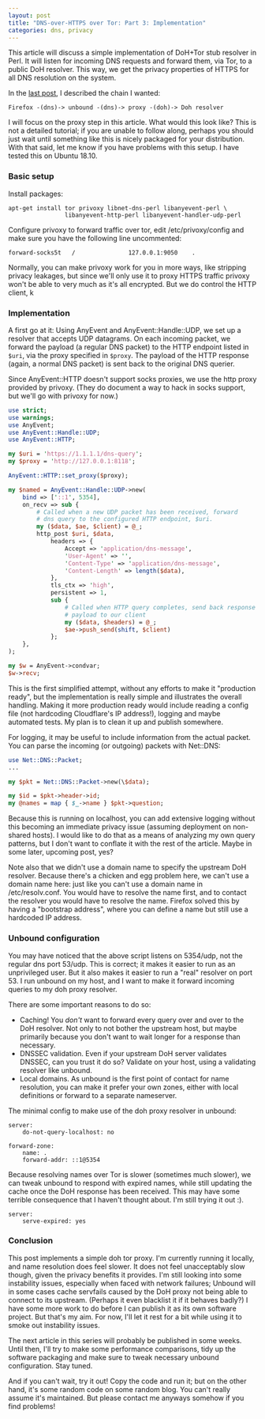 ```yaml
---
layout: post
title: "DNS-over-HTTPS over Tor: Part 3: Implementation"
categories: dns, privacy
---
```

This article will discuss a simple implementation of DoH+Tor stub
resolver in Perl. It will listen for incoming DNS requests and
forward them, via Tor, to a public DoH resolver. This way, we get
the privacy properties of HTTPS for all DNS resolution on the
system.

In the [last post][self/doh-part2], I described the chain I
wanted:

```
Firefox -(dns)-> unbound -(dns)-> proxy -(doh)-> Doh resolver
```

I will focus on the proxy step in this article. What would this
look like? This is not a detailed tutorial; if you are unable to
follow along, perhaps you should just wait until something like
this is nicely packaged for your distribution. With that said,
let me know if you have problems with this setup. I have tested
this on Ubuntu 18.10.

### Basic setup

Install packages:

```
apt-get install tor privoxy libnet-dns-perl libanyevent-perl \
                libanyevent-http-perl libanyevent-handler-udp-perl
```

Configure privoxy to forward traffic over tor, edit
/etc/privoxy/config and make sure you have the following line
uncommented:

```
forward-socks5t   /               127.0.0.1:9050    .
```

Normally, you can make privoxy work for you in more ways, like
stripping privacy leakages, but since we'll only use it to proxy
HTTPS traffic privoxy won't be able to very much as it's all
encrypted. But we do control the HTTP client, k

### Implementation

A first go at it: Using AnyEvent and AnyEvent::Handle::UDP, we
set up a resolver that accepts UDP datagrams. On each incoming
packet, we forward the payload (a regular DNS packet) to the HTTP
endpoint listed in `$uri`, via the proxy specified in `$proxy`.
The payload of the HTTP response (again, a normal DNS packet) is
sent back to the original DNS querier.

Since AnyEvent::HTTP doesn't support socks proxies, we use the
http proxy provided by privoxy. (They do document a way to hack
in socks support, but we'll go with privoxy for now.)

```perl
use strict;
use warnings;
use AnyEvent;
use AnyEvent::Handle::UDP;
use AnyEvent::HTTP;

my $uri = 'https://1.1.1.1/dns-query';
my $proxy = 'http://127.0.0.1:8118';

AnyEvent::HTTP::set_proxy($proxy);

my $named = AnyEvent::Handle::UDP->new(
    bind => ['::1', 5354],
    on_recv => sub {
        # Called when a new UDP packet has been received, forward
        # dns query to the configured HTTP endpoint, $uri.
        my ($data, $ae, $client) = @_;
        http_post $uri, $data,
            headers => {
                Accept => 'application/dns-message',
                'User-Agent' => '',
                'Content-Type' => 'application/dns-message',
                'Content-Length' => length($data),
            },
            tls_ctx => 'high',
            persistent => 1,
            sub {
                # Called when HTTP query completes, send back response
                # payload to our client
                my ($data, $headers) = @_;
                $ae->push_send(shift, $client)
            };
    },
);

my $w = AnyEvent->condvar;
$w->recv;
```

This is the first simplified attempt, without any efforts to make
it "production ready", but the implementation is really simple
and illustrates the overall handling. Making it more production
ready would include reading a config file (not hardcoding
Cloudflare's IP address!), logging and maybe automated tests. My
plan is to clean it up and publish somewhere.

For logging, it may be useful to include information from the
actual packet. You can parse the incoming (or outgoing) packets
with Net::DNS:

```perl
use Net::DNS::Packet;
...

my $pkt = Net::DNS::Packet->new(\$data);

my $id = $pkt->header->id;
my @names = map { $_->name } $pkt->question;
```

Because this is running on localhost, you can add extensive
logging without this becoming an immediate privacy issue
(assuming deployment on non-shared hosts). I would like to do
that as a means of analyzing my own query patterns, but I don't
want to conflate it with the rest of the article.  Maybe in some
later, upcoming post, yes?

Note also that we didn't use a domain name to specify the
upstream DoH resolver. Because there's a chicken and egg problem
here, we can't use a domain name here: just like you can't use a
domain name in /etc/resolv.conf. You would have to resolve the
name first, and to contact the resolver you would have to resolve
the name. Firefox solved this by having a "bootstrap address",
where you can define a name but still use a hardcoded IP address.

### Unbound configuration

You may have noticed that the above script listens on 5354/udp,
not the regular dns port 53/udp. This is correct; it makes it
easier to run as an unprivileged user. But it also makes it
easier to run a "real" resolver on port 53. I run unbound on my
host, and I want to make it forward incoming queries to my doh
proxy resolver.

There are some important reasons to do so:

* Caching! You *don't* want to forward every query over and over
  to the DoH resolver. Not only to not bother the upstream host,
  but maybe primarily because you don't want to wait longer for a
  response than necessary.
* DNSSEC validation. Even if your upstream DoH server validates
  DNSSEC, can you trust it do so? Validate on your host, using a
  validating resolver like unbound.
* Local domains. As unbound is the first point of contact for
  name resolution, you can make it prefer your own zones, either
  with local definitions or forward to a separate nameserver.

The minimal config to make use of the doh proxy resolver in
unbound:

```
server:
    do-not-query-localhost: no

forward-zone:
    name: .
    forward-addr: ::1@5354
```

Because resolving names over Tor is slower (sometimes much
slower), we can tweak unbound to respond with expired names,
while still updating the cache once the DoH response has been
received. This may have some terrible consequence that I haven't
thought about. I'm still trying it out :).

```
server:
    serve-expired: yes
```

### Conclusion

This post implements a simple doh tor proxy. I'm currently
running it locally, and name resolution does feel slower. It does
not feel unacceptably slow though, given the privacy benefits it
provides. I'm still looking into some instability issues,
especially when faced with network failures; Unbound will in some
cases cache servfails caused by the DoH proxy not being able to
connect to its upstream. (Perhaps it even blacklist it if it
behaves badly?) I have some more work to do before I can publish
it as its own software project. But that's my aim. For now, I'll
let it rest for a bit while using it to smoke out instability
issues.

The next article in this series will probably be published in
some weeks. Until then, I'll try to make some performance
comparisons, tidy up the software packaging and make sure to
tweak necessary unbound configuration. Stay tuned.

And if you can't wait, try it out! Copy the code and run it; but
on the other hand, it's some random code on some random blog.
You can't really assume it's maintained. But please contact me
anyways somehow if you find problems!

[self/doh-part2]: https://blog.3.14159.se/posts/2019/10/15/dns-over-https-over-tor-part2
[self/background]: https://blog.3.14159.se/posts/2019/10/15/dns-over-https-over-tor-part1
